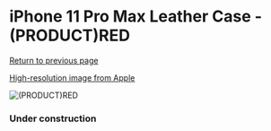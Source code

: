 # iPhone 11 Pro Max Leather Case - (PRODUCT)RED

[Return to previous page](/iphone_11)

[High-resolution image from Apple](https://store.storeimages.cdn-apple.com/8756/as-images.apple.com/is/MX0F2?wid=4500&hei=4500&fmt=png)

<div style="width: 384px"><img src="/everyphone/MX0F2.png" alt="(PRODUCT)RED"></div>

### Under construction
